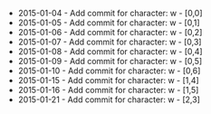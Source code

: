- 2015-01-04 - Add commit for character: w - [0,0]
- 2015-01-05 - Add commit for character: w - [0,1]
- 2015-01-06 - Add commit for character: w - [0,2]
- 2015-01-07 - Add commit for character: w - [0,3]
- 2015-01-08 - Add commit for character: w - [0,4]
- 2015-01-09 - Add commit for character: w - [0,5]
- 2015-01-10 - Add commit for character: w - [0,6]
- 2015-01-15 - Add commit for character: w - [1,4]
- 2015-01-16 - Add commit for character: w - [1,5]
- 2015-01-21 - Add commit for character: w - [2,3]
